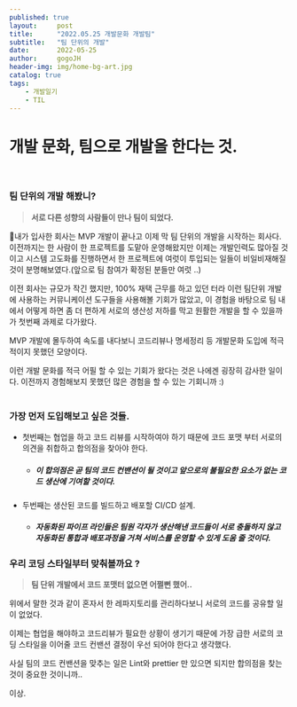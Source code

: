 ```yaml
---
published: true
layout:     post
title:      "2022.05.25 개발문화 개발팀"
subtitle:   "팀 단위의 개발"
date:       2022-05-25
author:     gogoJH
header-img: img/home-bg-art.jpg
catalog: true
tags:
    - 개발일기
    - TIL
---
```




# 개발 문화, 팀으로 개발을 한다는 것.
<br>


### 팀 단위의 개발 해봤니?


> **서로 다른 성향의 사람들이 만나 팀이 되었다.** 

내가 입사한 회사는 MVP 개발이 끝나고 이제 막 팀 단위의 개발을 시작하는 회사다.
이전까지는 한 사람이 한 프로젝트를 도맡아 운영해왔지만 이제는 개발인력도 많아질 것이고 시스템 고도화를 진행하면서 한 프로젝트에 여럿이 투입되는 일들이 비일비재해질 것이 분명해보였다.(앞으로 팀 참여가 확정된 분들만 여럿 ..)

이전 회사는 규모가 작긴 했지만, 100% 재택 근무를 하고 있던 터라 이런 팀단위 개발에 사용하는 커뮤니케이션 도구들을 사용해볼 기회가 많았고, 이 경험을 바탕으로 팀 내에서 어떻게 하면 좀 더 편하게 서로의 생산성 저하를 막고 원활한 개발을 할 수 있을까가 첫번째 과제로 다가왔다.

MVP 개발에 몰두하여 속도를 내다보니 코드리뷰나 명세정리 등 개발문화 도입에 적극적이지 못했던 모양이다.

이런 개발 문화를 적극 어필 할 수 있는 기회가 왔다는 것은 나에겐 굉장히 감사한 일이다.
이전까지 경험해보지 못했던 많은 경험을 할 수 있는 기회니까 :)
<br>
<br>


### 가장 먼저 도입해보고 싶은 것들.

-  첫번째는 협업을 하고 코드 리뷰를 시작하여야 하기 때문에 코드 포맷 부터 서로의 의견을 취합하고 합의점을 찾아야 한다. 
	- ##### 이 합의점은 곧 팀의 코드 컨밴션이 될 것이고 앞으로의 불필요한 요소가 없는 코드 생산에 기여할 것이다.

- 두번째는 생산된 코드를 빌드하고  배포할 CI/CD 설계.
	- ##### 자동화된 파이프 라인들은 팀원 각자가 생산해낸 코드들이 서로 충돌하지 않고 자동화된 통합과 배포과정을 거쳐 서비스를 운영할 수 있게 도움 줄 것이다. 

### 우리 코딩 스타일부터 맞춰볼까요 ?


> **팀 단위 개발에서 코드 포맷터 없으면 어쩔뻔 했어..**

위에서 말한 것과 같이 혼자서 한 레파지토리를 관리하다보니 서로의 코드를 공유할 일이 없었다. 

이제는 협업을 해야하고 코드리뷰가 필요한 상황이 생기기 때문에 가장 급한 서로의 코딩 스타일을 이어줄 코드 컨밴션 결정이 우선 되어야 한다고 생각했다.

사실 팀의 코드 컨밴션을 맞추는 일은 Lint와 prettier 만 있으면 되지만 합의점을 찾는 것이 중요한 것이니까..




이상.

<!--stackedit_data:
eyJoaXN0b3J5IjpbLTE1NzMwNjQxMDJdfQ==
-->